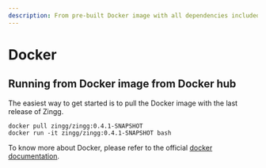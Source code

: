 ```yaml
---
description: From pre-built Docker image with all dependencies included
---
```


# Docker

## Running from Docker image from Docker hub

The easiest way to get started is to pull the Docker image with the last release of Zingg.

```
docker pull zingg/zingg:0.4.1-SNAPSHOT
docker run -it zingg/zingg:0.4.1-SNAPSHOT bash
```

To know more about Docker, please refer to the official [docker documentation](https://docs.docker.com/).

##
